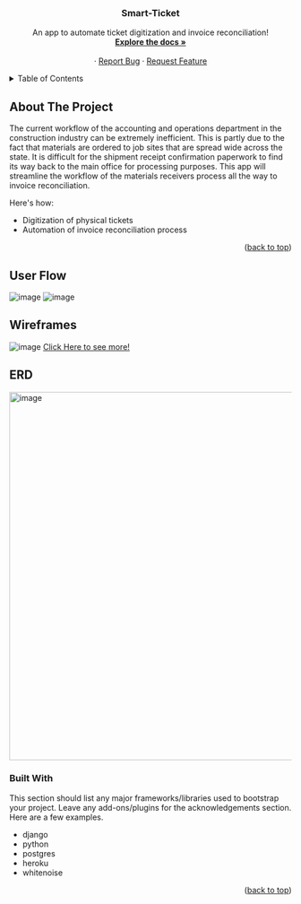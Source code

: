 <!-- PROJECT LOGO -->
<br />
<div align="center">
  <h3 align="center">Smart-Ticket</h3>

  <p align="center">
    An app to automate ticket digitization and invoice reconciliation!
    <br />
    <a href="https://github.com/preteyz/smart-ticket"><strong>Explore the docs »</strong></a>
    <br />
    <br />
<!--     <a href="https://github.com/othneildrew/Best-README-Template">View Demo</a> -->
    ·
    <a href="https://github.com/preteyz/smart-ticket/issues">Report Bug</a>
    ·
    <a href="https://github.com/preteyz/smart-ticket/issues">Request Feature</a>
  </p>
</div>



<!-- TABLE OF CONTENTS -->
<details>
  <summary>Table of Contents</summary>
  <ol>
    <li>
      <a href="#about-the-project">About The Project</a>
      <ul>
        <li><a href="#built-with">Built With</a></li>
      </ul>
    </li>
    <li>
      <a href="#getting-started">Getting Started</a>
      <ul>
        <li><a href="#prerequisites">Prerequisites</a></li>
        <li><a href="#installation">Installation</a></li>
      </ul>
    </li>
    <li><a href="#usage">Usage</a></li>
    <li><a href="#roadmap">Roadmap</a></li>
    <li><a href="#contributing">Contributing</a></li>
    <li><a href="#license">License</a></li>
    <li><a href="#contact">Contact</a></li>
    <li><a href="#acknowledgments">Acknowledgments</a></li>
  </ol>
</details>



<!-- ABOUT THE PROJECT -->
## About The Project

The current workflow of the accounting and operations department in the construction industry can be extremely inefficient. This is partly due to the fact that materials are ordered to job sites that are spread wide across the state. It is difficult for the shipment receipt confirmation paperwork to find its way back to the main office for processing purposes. This app will streamline the workflow of the materials receivers process all the way to invoice reconciliation.

Here's how:
* Digitization of physical tickets
* Automation of invoice reconciliation process



<p align="right">(<a href="#top">back to top</a>)</p>

## User Flow
![image](https://user-images.githubusercontent.com/53968876/164153582-d801f6c6-489c-43f3-9e4a-10ccf8ba5de9.png)
![image](https://user-images.githubusercontent.com/53968876/164153640-81db198c-f982-4b15-9d0d-8092f9d56173.png)

## Wireframes
![image](https://user-images.githubusercontent.com/53968876/164365147-9850e0b6-f954-4999-8fd9-d78f378fa08c.png)
<a href="https://miro.com/app/board/uXjVO70qThA=/?share_link_id=955729652859">Click Here to see more!</a>

## ERD
<img width="657" alt="image" src="https://user-images.githubusercontent.com/53968876/166613892-bc36ae81-d113-49fc-9a35-cba8249f4afb.png">


### Built With

This section should list any major frameworks/libraries used to bootstrap your project. Leave any add-ons/plugins for the acknowledgements section. Here are a few examples.

* django
* python
* postgres
* heroku
* whitenoise

<p align="right">(<a href="#top">back to top</a>)</p>

